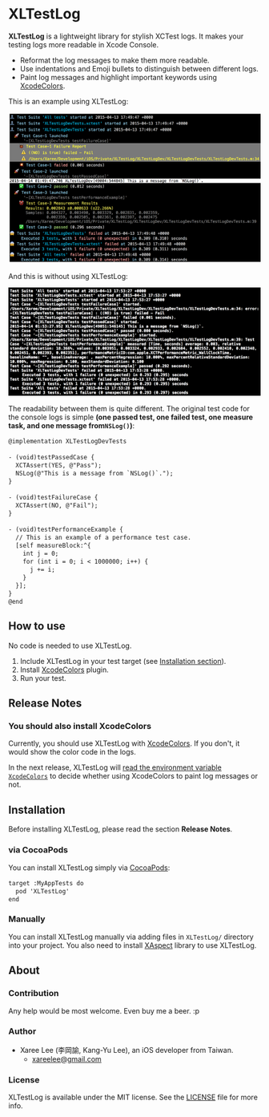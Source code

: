 # XLTestLog

**XLTestLog** is a lightweight library for stylish XCTest logs. It makes your testing logs more readable in Xcode Console.

 - Reformat the log messages to make them more readable.
 - Use indentations and Emoji bullets to distinguish between different logs.
 - Paint log messages and highlight important keywords using [XcodeColors].

This is an example using XLTestLog:

![](./Docs/Images/withXLTestLog.png)


And this is without using XLTestLog:

![](./Docs/Images/withoutXLTestLog.png)


The readability between them is quite different. The original test code for the console logs is simple **(one passed test, one failed test, one measure task, and one message from`NSLog()`)**:

```objc
@implementation XLTestLogDevTests

- (void)testPassedCase {
  XCTAssert(YES, @"Pass");
  NSLog(@"This is a message from `NSLog()`.");
}

- (void)testFailureCase {
  XCTAssert(NO, @"Fail");
}

- (void)testPerformanceExample {
  // This is an example of a performance test case.
  [self measureBlock:^{
    int j = 0;
    for (int i = 0; i < 1000000; i++) {
      j += i;
    }
  }];
}
@end
```

## How to use

No code is needed to use XLTestLog.

1. Include XLTestLog in your test target (see [Installation section](#installation)).
2. Install [XcodeColors] plugin.
3. Run your test.


## Release Notes

### You should also install XcodeColors

Currently, you should use XLTestLog with [XcodeColors]. If you don't, it would show the color code in the logs.

In the next release, XLTestLog will [read the environment variable `XcodeColors`](https://github.com/robbiehanson/XcodeColors#option-1-manual-use--custom-macros) to decide whether using XcodeColors to paint log messages or not.



## Installation

Before installing XLTestLog, please read the section **Release Notes**.

### via CocoaPods

You can install XLTestLog simply via [CocoaPods]:

```
target :MyAppTests do
  pod 'XLTestLog'
end
```


### Manually

You can install XLTestLog manually via adding files in `XLTestLog/` directory into your project. You also need to install [XAspect] library to use XLTestLog.



## About

### Contribution

Any help would be most welcome. Even buy me a beer. :p


### Author
* Xaree Lee (李岡諭, Kang-Yu Lee), an iOS developer from Taiwan.
    - <xareelee@gmail.com>


### License
XLTestLog is available under the MIT license. See the [LICENSE] file for more info.



[CocoaPods]: https://cocoapods.org
[XcodeColors]: https://github.com/robbiehanson/XcodeColors
[XAspect]: https://github.com/xareelee/XAspect
[LICENSE]: ./LICENSE.md
